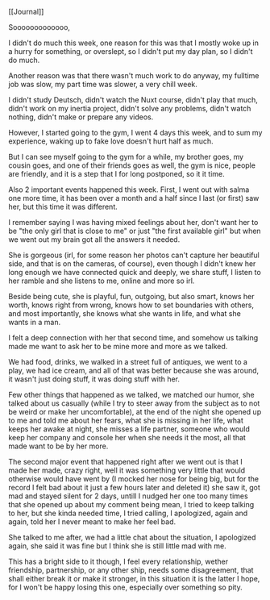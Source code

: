 [[Journal]]

Sooooooooooooo, 

I didn't do much this week, one reason for this was that I mostly woke up in a hurry for something, or overslept, so I didn't put my day plan, so I didn't do much.

Another reason was that there wasn't much work to do anyway, my fulltime job was slow, my part time was slower, a very chill week.

I didn't study Deutsch, didn't watch the Nuxt course, didn't play that much, didn't work on my inertia project, didn't solve any problems, didn't watch nothing, didn't make or prepare any videos.

However, I started going to the gym, I went 4 days this week, and to sum my experience, waking up to fake love doesn't hurt half as much.

But I can see myself going to the gym for a while, my brother goes, my cousin goes, and one of their friends goes as well, the gym is nice, people are friendly, and it is a step that I for long postponed, so it it time.

Also 2 important events happened this week. First, I went out with salma one more time, it has been over a month and a half since I last (or first) saw her, but this time it was different.

I remember saying I was having mixed feelings about her, don't want her to be "the only girl that is close to me" or just "the first available girl" but when we went out my brain got all the answers it needed.

She is gorgeous (irl, for some reason her photos can't capture her beautiful side, and that is on the cameras, of course), even though I didn't knew her long enough we have connected quick and deeply, we share stuff, I listen to her ramble and she listens to me, online and more so irl.

Beside being cute, she is playful, fun, outgoing, but also smart, knows her worth, knows right from wrong, knows how to set boundaries with others, and most importantly, she knows what she wants in life, and what she wants in a man.

I felt a deep connection with her that second time, and somehow us talking made me want to ask her to be mine more and more as we talked.

We had food, drinks, we walked in a street full of antiques, we went to a play, we had ice cream, and all of that was better because she was around, it wasn't just doing stuff, it was doing stuff with her.

Few other things that happened as we talked, we matched our humor, she talked about us casually (while I try to steer away from the subject as to not be weird or make her uncomfortable), at the end of the night she opened up to me and told me about her fears, what she is missing in her life, what keeps her awake at night, she misses a life partner, someone who would keep her company and console her when she needs it the most, all that made want to be by her more.

The second major event that happened right after we went out is that I made her made, crazy right, well it was something very little that would otherwise would have went by (I mocked her nose for being big, but for the record I felt bad about it just a few hours later and deleted it) she saw it, got mad and stayed silent for 2 days, untill I nudged her one too many times that she opened up about my comment being mean, I tried to keep talking to her, but she kinda needed time, I tried calling, I apologized, again and again, told her I never meant to make her feel bad.

She talked to me after, we had a little chat about the situation, I apologized again, she said it was fine but I think she is still little mad with me.

This has a bright side to it though, I feel every relationship, wether friendship, partnership, or any other ship, needs some disagreement, that shall either break it or make it stronger, in this situation it is the latter I hope, for I won't be happy losing this one, especially over something so pity.